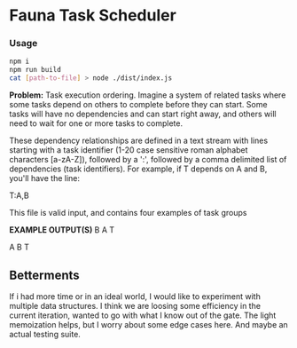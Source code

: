 # Fauna Task Scheduler

### Usage
```bash
npm i 
npm run build
cat [path-to-file] > node ./dist/index.js
```

**Problem:**
 Task execution ordering. Imagine a system of related tasks where
 some tasks depend on others to complete before they can start. Some tasks
 will have no dependencies and can start right away, and others will need
 to wait for one or more tasks to complete.

 These dependency relationships are defined in a text stream with lines
 starting with a task identifier (1-20 case sensitive roman alphabet
 characters [a-zA-Z]), followed by a ':', followed by a comma delimited list
 of dependencies (task identifiers). For example, if T depends on A and B,
 you'll have the line:

 T:A,B

This file is valid input, and contains four examples of task groups

**EXAMPLE OUTPUT(S)**
B A T 

A B T




## Betterments

If i had more time or in an ideal world, I would like to experiment with multiple data structures. I think we are loosing some efficiency in the current iteration, wanted to go with what I know out of the gate. The light memoization helps, but I worry about some edge cases here. And maybe an actual testing suite. 
